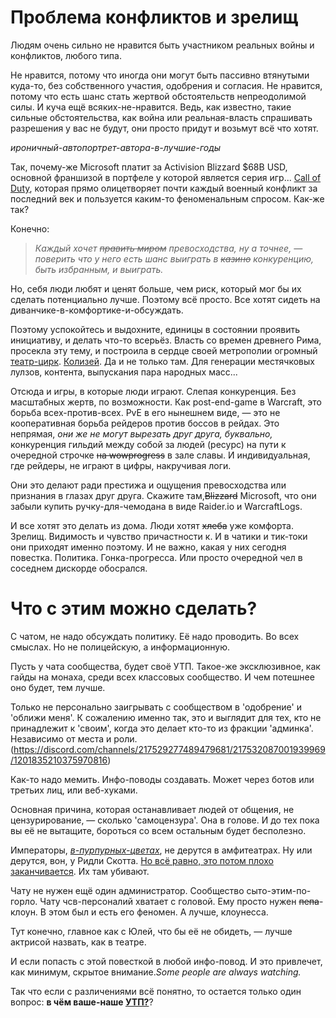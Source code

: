 # Проблема конфликтов и зрелищ

Людям очень сильно не нравится быть участником реальных войны и конфликтов, любого типа.

Не нравится, потому что иногда они могут быть пассивно втянутыми куда-то, без собственного участия, одобрения и согласия. Не нравится, потому что есть шанс стать жертвой обстоятельств непреодолимой силы. И куча ещё всяких-не-нравится. Ведь, как известно, такие сильные обстоятельства, как война или реальная-власть спрашивать разрешения у вас не будут, они просто придут и возьмут всё что хотят.

*ироничный-автопортрет-автора-в-лучшие-годы*

Так, почему-же Microsoft платит за Activision Blizzard $68B USD, основной франшизой в портфеле у которой является серия игр... [Call of Duty](https://www.activision.com), которая прямо олицетворяет почти каждый военный конфликт за последний век и пользуется каким-то феноменальным спросом. Как-же так?

Конечно:
> *Каждый хочет ~~править миром~~ превосходства, ну а точнее, — поверить что у него есть шанс выиграть в ~~казино~~ конкуренцию, быть избранным, и выиграть.*

Но, себя люди любят и ценят больше, чем риск, который мог бы их сделать потенциально лучше. Поэтому всё просто. Все хотят сидеть на диванчике-в-комфортике-и-обсуждать.

Поэтому успокойтесь и выдохните, единицы в состоянии проявить инициативу, и делать что-то всерьёз. Власть со времен древнего Рима, просекла эту тему, и построила в сердце своей метрополии огромный [театр-цирк](https://ru.wikipedia.org/wiki/Амфитеатр). [Колизей](https://ru.wikipedia.org/wiki/Колизей). Да и не только там. Для генерации местячковых лулзов, контента, выпускания пара народных масс...

Отсюда и игры, в которые люди играют. Слепая конкуренция. Без масштабных жертв, по возможности. Как post-end-game в Warcraft, это борьба всех-против-всех. PvE в его нынешнем виде, — это не кооперативная борьба рейдеров против боссов в рейдах. Это непрямая, *они же не могут вырезать друг друга, буквально,* конкуренция гильдий между собой за людей (ресурс) на пути к очередной строчке ~~на wowprogress~~ в зале славы. И индивидуальная, где рейдеры, не играют в цифры, накручивая логи. 

Они это делают ради престижа и ощущения превосходства или признания в глазах друг друга. Скажите там,~~Blizzard~~ Microsoft, что они забыли купить ручку-для-чемодана в виде Raider.io и WarcraftLogs.

И все хотят это делать из дома. Люди хотят ~~хлеба~~ уже комфорта. Зрелищ. Видимость и чувство причастности к. И в чатики и тик-токи они приходят именно поэтому. И не важно, какая у них сегодня повестка. Политика. Гонка-прогресса. Или просто очередной чел в соседнем дискорде обосрался.

# Что с этим можно сделать?

С чатом, не надо обсуждать политику. Её надо проводить. Во всех смыслах. Но не полицейскую, а информационную. 

Пусть у чата сообщества, будет своё УТП. Такое-же эксклюзивное, как гайды на монаха, среди всех классовых сообщество. И чем потешнее оно будет, тем лучше. 

Только не персонально заигрывать с сообществом в 'одобрение' и 'оближи меня'. К сожалению именно так, это и выглядит для тех, кто не принадлежит к 'своим', когда это делает кто-то из фракции 'админка'. Независимо от места и роли. (https://discord.com/channels/217529277489479681/217532087001939969/1201835210375970816)

Как-то надо мемить. Инфо-поводы создавать. Может через ботов или третьих лиц, или веб-хуками.

Основная причина, которая останавливает людей от общения, не цензурирование, — сколько 'самоцензура'.
Она в голове. И до тех пока вы её не вытащите, бороться со всем остальным будет бесполезно.

Императоры, [*в-пурпурных-цветах*](https://ru.wikipedia.org/wiki/Багряница), не дерутся в амфитеатрах. Ну или дерутся, вон, у Ридли Скотта. [Но всё равно, это потом плохо заканчивается](https://youtu.be/jPxerGBlN-U?t=188). Их там убивают.

Чату не нужен ещё один администратор. Сообщество сыто-этим-по-горло. Чату чсв-персоналий хватает с головой. Ему просто нужен ~~пепа~~-клоун. В этом был и есть его феномен. А лучше, клоунесса. 

Тут конечно, главное как с Юлей, что бы её не обидеть, — лучше актрисой назвать, как в театре.

И если попасть с этой повесткой в любой инфо-повод. И это привлечет, как минимум, скрытое внимание.*Some people are always watching.*

Так что если с различениями всё понятно, то остается только один вопрос: **в чём ваше-наше [УТП?](https://ru.wikipedia.org/wiki/Уникальное_торговое_предложение)**?




